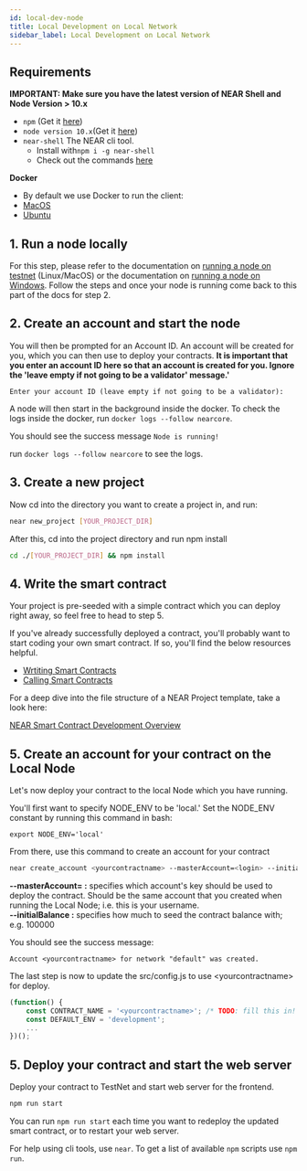 ```yaml
---
id: local-dev-node
title: Local Development on Local Network
sidebar_label: Local Development on Local Network
---
```


## Requirements

**IMPORTANT: Make sure you have the latest version of NEAR Shell and Node Version &gt; 10.x** 

* `npm` \(Get it [here](https://www.npmjs.com/get-npm)\)
* `node version 10.x`\(Get it [here](https://nodejs.org/en/download)\)
* `near-shell`  The NEAR cli tool.
  * Install with`npm i -g near-shell`
  * Check out the commands [here](https://github.com/nearprotocol/near-shell)

**Docker**

* By default we use Docker to run the client:
* [MacOS](https://docs.docker.com/docker-for-mac/install/)
* [Ubuntu](https://docs.docker.com/install/linux/docker-ce/ubuntu/)

## 1. **Run a node locally**

For this step, please refer to the documentation on [running a node on testnet](../local-setup/local-dev-testnet.md) (Linux/MacOS) or the documentation on [running a node on Windows](../local-setup/local-dev-testnet.md). Follow the steps and once your node is running come back to this part of the docs for step 2.

## 2. Create an account and start the node

You will then be prompted for an Account ID. An account will be created for you, which you can then use to deploy your contracts. **It is important that you enter an account ID here so that an account is created for you. Ignore the 'leave empty if not going to be a validator' message.'**

```
Enter your account ID (leave empty if not going to be a validator):
```

A node will then start in the background inside the docker. To check the logs inside the docker, run `docker logs --follow nearcore`.

You should see the success message `Node is running!`

run `docker logs --follow nearcore` to see the logs. 

## 3. Create a new project

Now cd into the directory you want to create a project in, and run: 

```bash
near new_project [YOUR_PROJECT_DIR]
```

After this, cd into the project directory and run npm install

```bash
cd ./[YOUR_PROJECT_DIR] && npm install
```

## 4. Write the smart contract

Your project is pre-seeded with a simple contract which you can deploy right away, so feel free to head to step 5.

If you've already successfully deployed a contract, you'll probably want to start coding your own smart contract. If so, you'll find the below resources helpful.

* [Wrtiting Smart Contracts](../development/writing-smart-contracts.md)
* [Calling Smart Contracts](../development/calling-smart-contracts.md)

For a deep dive into the file structure of a NEAR Project template, take a look here:

[NEAR Smart Contract Development Overview](../quick-start/development-overview.md)

## 5. Create an account for your contract on the Local Node

Let's now deploy your contract to the local Node which you have running.

You'll first want to specify NODE\_ENV to be 'local.' Set the NODE\_ENV constant by running this command in bash: 

`export NODE_ENV='local'`

From there, use this command to create an account for your contract

```bash
near create_account <yourcontractname> --masterAccount=<login> --initialBalance <initalbalance>
```

**--masterAccount= :** specifies which account's key should be used to deploy the contract. Should be the same account that you created when running the Local Node; i.e. this is your username.  
**--initialBalance :** specifies how much to seed the contract balance with; e.g. 100000

You should see the success message: 

`Account <yourcontractname> for network "default" was created.`

The last step is now to update the src/config.js to use &lt;yourcontractname&gt; for deploy. 

```javascript
(function() {
    const CONTRACT_NAME = '<yourcontractname>'; /* TODO: fill this in! */
    const DEFAULT_ENV = 'development';
    ...
})();
```

## 5. Deploy your contract and start the web server

Deploy your contract to TestNet and start web server for the frontend.

```bash
npm run start
```

You can run `npm run start` each time you want to redeploy the updated smart contract, or to restart your web server.

For help using cli tools, use `near`. To get a list of available `npm` scripts use `npm run`.

